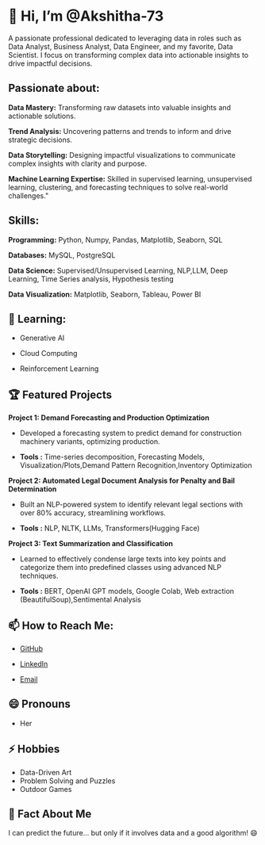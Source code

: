 # 👋 Hi, I’m @Akshitha-73

A passionate professional dedicated to leveraging data in roles such as Data Analyst, Business Analyst, Data Engineer, and my favorite, Data Scientist. I focus on transforming complex data into actionable insights to drive impactful decisions.

## Passionate about:
**Data Mastery:** Transforming raw datasets into valuable insights and actionable solutions.

**Trend Analysis:** Uncovering patterns and trends to inform and drive strategic decisions.

**Data Storytelling:** Designing impactful visualizations to communicate complex insights with clarity and purpose.

**Machine Learning Expertise:** Skilled in supervised learning, unsupervised learning, clustering, and forecasting techniques to solve real-world challenges."

## Skills:
 **Programming:** Python, Numpy, Pandas, Matplotlib, Seaborn, SQL
 
**Databases:** MySQL, PostgreSQL

 **Data Science:** Supervised/Unsupervised Learning, NLP,LLM, Deep Learning, Time Series analysis, Hypothesis testing
 
**Data Visualization:** Matplotlib, Seaborn, Tableau, Power BI

## 🌱 Learning:
- Generative AI

- Cloud Computing

- Reinforcement Learning

## 🏆 Featured Projects

**Project 1:  Demand Forecasting and Production Optimization**

 - Developed a forecasting system to predict demand for construction machinery variants, optimizing
 production. 
 
 - **Tools :** Time-series decomposition, Forecasting Models, Visualization/Plots,Demand Pattern Recognition,Inventory Optimization


**Project 2:  Automated Legal Document Analysis for Penalty and Bail Determination**

 - Built an NLP-powered system to identify relevant legal sections with over 80% accuracy, streamlining
 workflows.

 - **Tools :** NLP, NLTK, LLMs, Transformers(Hugging Face)

 **Project 3: Text Summarization and Classification**
 
- Learned to effectively condense large texts into key points and categorize them into predefined classes using advanced NLP techniques.

 - **Tools :** BERT, OpenAI GPT models, Google Colab, Web extraction (BeautifulSoup),Sentimental Analysis

 
## 📫 How to Reach Me:
- [GitHub](https://github.com/Akshitha-73)

- [LinkedIn](https://www.linkedin.com/in/akshithachittireddy/)

- [Email](mailto:akshithachittireddy1478@gmail.com)

## 😄 Pronouns
  - Her


## ⚡ Hobbies
- Data-Driven Art
- Problem Solving and Puzzles
- Outdoor Games

## 🎉 Fact About Me
I can predict the future... but only if it involves data and a good algorithm! 😄

